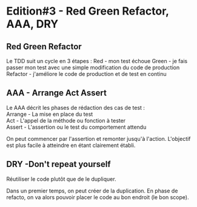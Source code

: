 # Edition#3 - Red Green Refactor, AAA, DRY

## Red Green Refactor
Le TDD suit un cycle en 3 étapes :
Red - mon test échoue
Green - je fais passer mon test avec une simple modification du code de production
Refactor - j'améliore le code de production et de test en continu

## AAA - Arrange Act Assert
Le AAA décrit les phases de rédaction des cas de test :\
Arrange - La mise en place du test\
Act - L'appel de la méthode ou fonction à tester\
Assert - L'assertion ou le test du comportement attendu

On peut commencer par l'assertion et remonter jusqu'à l'action.
L'objectif est plus facile à atteindre en étant clairement établi.

## DRY -Don't repeat yourself
Réutiliser le code plutôt que de le dupliquer.

Dans un premier temps, on peut créer de la duplication.
En phase de refacto, on va alors pouvoir placer le code au bon endroit (le bon scope).